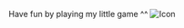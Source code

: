 Have fun by playing my little game ^^
![Icon](https://github.com/user-attachments/assets/52b297e9-f18b-4192-9354-a2f2e668715e)

